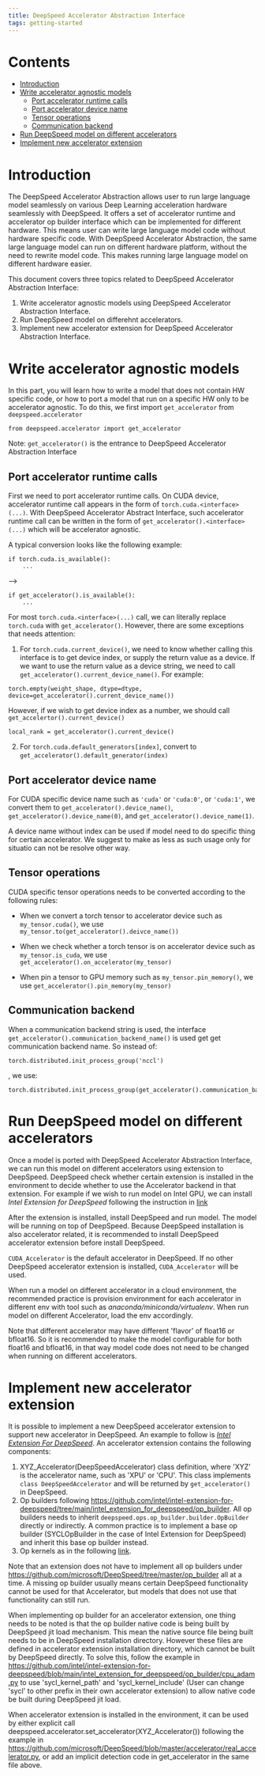 ```yaml
---
title: DeepSpeed Accelerator Abstraction Interface
tags: getting-started
---
```


# Contents
  * [Introduction](#introduction)
  * [Write accelerator agnostic models](#write-accelerator-agnostic-models)
    * [Port accelerator runtime calls](#port-accelerator-runtime-calls)
    * [Port accelerator device name](#port-accelerator-device-name)
    * [Tensor operations](#tensor-operations)
    * [Communication backend](#communication-backend)
  * [Run DeepSpeed model on different accelerators](#run-deepspeed-model-on-different-accelerators)
  * [Implement new accelerator extension](#implement-new-accelerator-extension)

# Introduction
The DeepSpeed Accelerator Abstraction allows user to run large language model seamlessly on various Deep Learning acceleration hardware seamlessly with DeepSpeed.   It offers a set of accelerator runtime and accelerator op builder interface which can be implemented for different hardware.  This means user can write large language model code without hardware specific code.  With DeepSpeed Accelerator Abstraction, the same large language model can run on different hardware platform, without the need to rewrite model code.  This makes running large language model on different hardware easier.

This document covers three topics related to DeepSpeed Accelerator Abstraction Interface:
1. Write accelerator agnostic models using DeepSpeed Accelerator Abstraction Interface.
2. Run DeepSpeed model on differehnt accelerators.
3. Implement new accelerator extension for DeepSpeed Accelerator Abstraction Interface.

# Write accelerator agnostic models
In this part, you will learn how to write a model that does not contain HW specific code, or how to port a model that run on a specific HW only to be accelerator agnostic.  To do this, we first import `get_accelerator` from `deepspeed.accelerator`
```
from deepspeed.accelerator import get_accelerator
```
Note: `get_accelerator()` is the entrance to DeepSpeed Accelerator Abstraction Interface
## Port accelerator runtime calls
First we need to port accelerator runtime calls.  On CUDA device, accelerator runtime call appears in the form of `torch.cuda.<interface>(...)`.   With DeepSpeed Accelerator Abstract Interface, such accelerator runtime call can be written in the form of `get_accelerator().<interface>(...)` which will be accelerator agnostic.

A typical conversion looks like the following example:

```
if torch.cuda.is_available():
    ...
```
-->
```
if get_accelerator().is_available():
    ...
```

For most `torch.cuda.<interface>(...)` call, we can literally replace `torch.cuda` with `get_accelerator()`.   However, there are some exceptions that needs attention:
1. For `torch.cuda.current_device()`, we need to know whether calling this interface is to get device index, or supply the return value as a device.   If we want to use the return value as a device string, we need to call `get_accelerator().current_device_name()`.  For example:
```
torch.empty(weight_shape, dtype=dtype, device=get_accelerator().current_device_name())
```
However, if we wish to get device index as a number, we should call `get_accelertor().current_device()`
```
local_rank = get_accelerator().current_device()
```
2. For `torch.cuda.default_generators[index]`, convert to `get_accelerator().default_generator(index)`

## Port accelerator device name
For CUDA specific device name such as `'cuda'` or `'cuda:0'`, or `'cuda:1'`, we convert them to `get_accelerator().device_name()`, `get_accelerator().device_name(0)`, and `get_accelerator().device_name(1)`.

A device name without index can be used if model need to do specific thing for certain accelerator.  We suggest to make as less as such usage only for situatio can not be resolve other way.

## Tensor operations
CUDA specific tensor operations needs to be converted according to the following rules:
- When we convert a torch tensor to accelerator device such as `my_tensor.cuda()`, we use `my_tensor.to(get_accelerator().deivce_name())`

- When we check whether a torch tensor is on accelerator device such as `my_tensor.is_cuda`, we use `get_accelerator().on_accelerator(my_tensor)`

- When pin a tensor to GPU memory such as `my_tensor.pin_memory()`, we use `get_accelerator().pin_memory(my_tensor)`

## Communication backend
When a communication backend string is used, the interface `get_accelerator().communication_backend_name()` is used get get communication backend name. So instead of:
```
torch.distributed.init_process_group('nccl')
```
, we use:
```
torch.distributed.init_process_group(get_accelerator().communication_backend_name())
```

# Run DeepSpeed model on different accelerators
Once a model is ported with DeepSpeed Accelerator Abstraction Interface, we can run this model on different accelerators using extension to DeepSpeed.  DeepSpeed check whether certain extension is installed in the environment to decide whether to use the Accelerator backend in that extension.  For example if we wish to run model on Intel GPU, we can install _Intel Extension for DeepSpeed_ following the instruction in [link](https://github.com/intel/intel-extension-for-deepspeed/)

After the extension is installed, install DeepSpeed and run model.   The model will be running on top of DeepSpeed.   Because DeepSpeed installation is also accelerator related, it is recommended to install DeepSpeed accelerator extension before install DeepSpeed.

`CUDA_Accelerator` is the default accelerator in DeepSpeed.  If no other DeepSpeed accelerator extension is installed, `CUDA_Accelerator` will be used.

When run a model on different accelerator in a cloud environment, the recommended practice is provision environment for each accelerator in different env with tool such as _anaconda/miniconda/virtualenv_.  When run model on different Accelerator, load the env accordingly.

Note that different accelerator may have different 'flavor' of float16 or bfloat16.   So it is recommended to make the model configurable for both float16 and bfloat16, in that way model code does not need to be changed when running on different accelerators.

# Implement new accelerator extension
It is possible to implement a new DeepSpeed accelerator extension to support new accelerator in DeepSpeed.  An example to follow is _[Intel Extension For DeepSpeed](https://github.com/intel/intel-extension-for-deepspeed/)_.   An accelerator extension contains the following components:
1. XYZ_Accelerator(DeepSpeedAccelerator) class definition, where 'XYZ' is the accelerator name, such as 'XPU' or 'CPU'.
This class implements `class DeepSpeedAccelerator` and will be returned by `get_accelerator()` in DeepSpeed.
2. Op builders following https://github.com/intel/intel-extension-for-deepspeed/tree/main/intel_extension_for_deepspeed/op_builder.   All op builders needs to inherit `deepspeed.ops.op_builder.builder.OpBuilder` directly or indirectly.  A common practice is to implement a base op builder (SYCLOpBuilder in the case of Intel Extension for DeepSpeed) and inherit this base op builder instead.
3. Op kernels as in the following [link](https://github.com/intel/intel-extension-for-deepspeed/tree/main/intel_extension_for_deepspeed/op_builder/csrc).

Note that an extension does not have to implement all op builders under https://github.com/microsoft/DeepSpeed/tree/master/op_builder all at a time.   A missing op builder usually means certain DeepSpeed functionality cannot be used for that Accelerator, but models that does not use that functionality can still run.

When implementing op builder for an accelerator extension, one thing needs to be noted is that the op builder native code is being built by DeepSpeed jit load mechanism.  This mean the native source file being built needs to be in DeepSpeed installation directory.  However these files are defined in accelerator extension installation directory, which cannot be built by DeepSpeed directly.  To solve this, follow the example in https://github.com/intel/intel-extension-for-deepspeed/blob/main/intel_extension_for_deepspeed/op_builder/cpu_adam.py to use 'sycl_kernel_path' and 'sycl_kernel_include' (User can change 'sycl' to other prefix in their own accelerator extension) to allow native code be built during DeepSpeed jit load.

When accelerator extension is installed in the environment, it can be used by either explicit call deepspeed.accelerator.set_accelerator(XYZ_Accelerator()) following the example in https://github.com/microsoft/DeepSpeed/blob/master/accelerator/real_accelerator.py, or add an implicit detection code in get_accelerator in the same file above.

